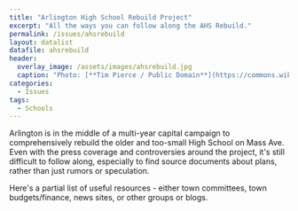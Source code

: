 ```yaml
---
title: "Arlington High School Rebuild Project"
excerpt: "All the ways you can follow along the AHS Rebuild."
permalink: /issues/ahsrebuild
layout: datalist
datafile: ahsrebuild
header:
  overlay_image: /assets/images/ahsrebuild.jpg
  caption: "Photo: [**Tim Pierce / Public Domain**](https://commons.wikimedia.org/w/index.php?curid=2526743)"
categories:
  - Issues
tags:
  - Schools
---
```


Arlington is in the middle of a multi-year capital campaign to comprehensively 
rebuild the older and too-small High School on Mass Ave.  Even with the 
press coverage and controversies around the project, it's still difficult 
to follow along, especially to find source documents about plans, rather 
than just rumors or speculation.

Here's a partial list of useful resources - either 
<i class="fa fa-gavel" aria-hidden="true"></i> town committees, 
<i class="fa fa-money-check-alt" aria-hidden="true"></i> town budgets/finance, 
<i class="fa fa-newspaper" aria-hidden="true"></i> news sites, or 
<i class="fa fa-blog" aria-hidden="true"></i> other groups or blogs.  
